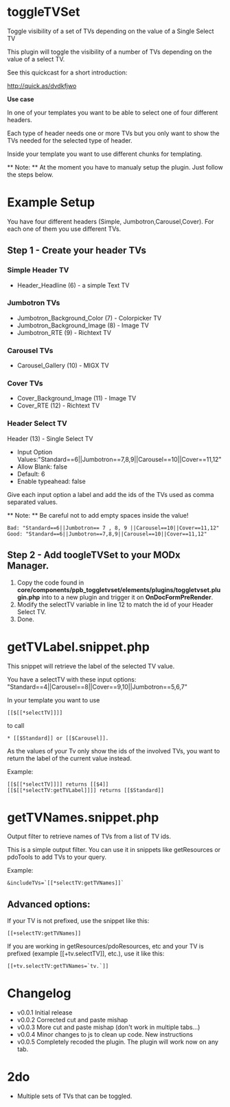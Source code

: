 # toggleTVSet
Toggle visibility of a set of TVs depending on the value of a Single Select TV

This plugin will toggle the visibility of a number of TVs depending on the value of a select TV.

See this quickcast for a short introduction:

http://quick.as/dvdkfjwo

**Use case**

In one of your templates you want to be able to select one of four different headers.

Each type of header needs one or more TVs but you only want to show the TVs needed for the selected type of header.

Inside your template you want to use different chunks for templating.

** Note: ** At the moment you have to manualy setup the plugin. Just follow the steps below.

# Example Setup

You have four different headers (Simple, Jumbotron,Carousel,Cover). For each one of them you use different TVs.

## Step 1 - Create your header TVs

### Simple Header TV

* Header_Headline (6) - a simple Text TV

### Jumbotron TVs

* Jumbotron_Background_Color (7) - Colorpicker TV
* Jumbotron_Background_Image (8) - Image TV
* Jumbotron_RTE (9) - Richtext TV

### Carousel TVs

* Carousel_Gallery (10) - MIGX TV

### Cover TVs

* Cover_Background_Image (11) - Image TV
* Cover_RTE (12) - Richtext TV

### Header Select TV

Header (13) - Single Select TV
* Input Option Values:"Standard==6||Jumbotron==7,8,9||Carousel==10||Cover==11,12"
* Allow Blank: false
* Default: 6
* Enable typeahead: false

Give each input option a label and add the ids of the TVs used as comma separated values.

** Note: **  Be careful not to add empty spaces inside the value!

```
Bad: "Standard==6||Jumbotron== 7 , 8, 9 ||Carousel==10||Cover==11,12"
Good: "Standard==6||Jumbotron==7,8,9||Carousel==10||Cover==11,12"
```

## Step 2 - Add toogleTVSet to your MODx Manager.

1. Copy the code found in **core/components/ppb_toggletvset/elements/plugins/toggletvset.plugin.php** into to a new plugin and trigger it on **OnDocFormPreRender**.
2. Modify the selectTV variable in line 12 to match the id of your Header Select TV.
3. Done.

# getTVLabel.snippet.php

This snippet will retrieve the label of the selected TV value. 

You have a selectTV with these input options: "Standard==4||Carousel==8||Cover==9,10||Jumbotron==5,6,7"

In your template you want to use 

```
[[$[[*selectTV]]]]
```

to call 

```
* [[$Standard]] or [[$Carousel]].
```

As the values of your Tv only show the ids of the involved TVs, you want to return the label of the current value instead.

Example:
```
[[$[[*selectTV]]]] returns [[$4]]
[[$[[*selectTV:getTVLabel]]]] returns [[$Standard]] 
```

# getTVNames.snippet.php

Output filter to retrieve names of TVs from a list of TV ids.

This is a simple output filter. 
You can use it in snippets like getResources or pdoTools to add TVs to your query.

Example:
```
&includeTVs=`[[*selectTV:getTVNames]]`
```

Advanced options:
------------------------------------------------------
If your TV is not prefixed, use the snippet like this:
```
[[+selectTV:getTVNames]]
```

If you are working in getResources/pdoResources, etc and your TV is prefixed (example [[+tv.selectTV]], etc.), use it like this:
```
[[+tv.selectTV:getTVNames=`tv.`]]
```

# Changelog

* v0.0.1 Initial release
* v0.0.2 Corrected cut and paste mishap
* v0.0.3 More cut and paste mishap (don't work in multiple tabs...)
* v0.0.4 Minor changes to js to clean up code. New instructions
* v0.0.5 Completely recoded the plugin. The plugin will work now on any tab.

# 2do

* Multiple sets of TVs that can be toggled.

